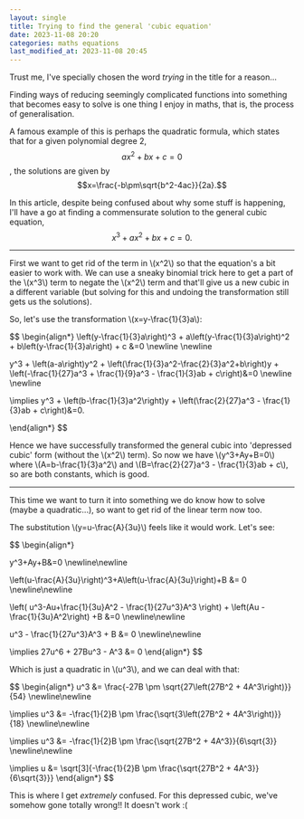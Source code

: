 ```yaml
---
layout: single
title: Trying to find the general 'cubic equation'
date: 2023-11-08 20:20
categories: maths equations
last_modified_at: 2023-11-08 20:45
---
```


Trust me, I've specially chosen the word *trying* in the title for a reason...

Finding ways of reducing seemingly complicated functions into something that becomes easy to solve is one thing I enjoy in maths, that is, the process of generalisation.

A famous example of this is perhaps the quadratic formula, which states that for a given polynomial degree 2, <span>$$ax^2+bx+c=0$$</span>, the solutions are given by <span>$$x=\frac{-b\pm\sqrt{b^2-4ac}}{2a}.$$</span>

In this article, despite being confused about why some stuff is happening, I'll have a go at finding a commensurate solution to the general cubic equation, <span>$$x^3+ax^2+bx+c=0.$$</span>

---

First we want to get rid of the term in \\(x^2\\) so that the equation's a bit easier to work with. We can use a sneaky binomial trick here to get a part of the \\(x^3\\) term to negate the \\(x^2\\) term and that'll give us a new cubic in a different variable (but solving for this and undoing the transformation still gets us the solutions).

So, let's use the transformation \\(x=y-\frac{1}{3}a\\):

$$
\begin{align*}
\left(y-\frac{1}{3}a\right)^3 + a\left(y-\frac{1}{3}a\right)^2 + b\left(y-\frac{1}{3}a\right) + c &=0
\newline
\newline

y^3 + \left(a-a\right)y^2 + \left(\frac{1}{3}a^2-\frac{2}{3}a^2+b\right)y + \left(-\frac{1}{27}a^3 + \frac{1}{9}a^3 - \frac{1}{3}ab + c\right)&=0
\newline
\newline

\implies y^3 + \left(b-\frac{1}{3}a^2\right)y + \left(\frac{2}{27}a^3 - \frac{1}{3}ab + c\right)&=0.

\end{align*}
$$

Hence we have successfully transformed the general cubic into 'depressed cubic' form (without the \\(x^2\\) term). So now we have \\(y^3+Ay+B=0\\) where \\(A=b-\frac{1}{3}a^2\\) and \\(B=\frac{2}{27}a^3 - \frac{1}{3}ab + c\\), so are both constants, which is good.

---

This time we want to turn it into something we do know how to solve (maybe a quadratic...), so want to get rid of the linear term now too.

The substitution \\(y=u-\frac{A}{3u}\\) feels like it would work. Let's see:

$$
\begin{align*}

y^3+Ay+B&=0
\newline\newline

\left(u-\frac{A}{3u}\right)^3+A\left(u-\frac{A}{3u}\right)+B &= 0
\newline\newline

\left(  u^3-Au+\frac{1}{3u}A^2 - \frac{1}{27u^3}A^3 \right) + \left(Au - \frac{1}{3u}A^2\right) +B &=0
\newline\newline

u^3 - \frac{1}{27u^3}A^3 + B &= 0
\newline\newline

\implies 27u^6 + 27Bu^3 - A^3 &= 0
\end{align*}
$$

Which is just a quadratic in \\(u^3\\), and we can deal with that:

$$
\begin{align*}
u^3 &= \frac{-27B \pm \sqrt{27\left(27B^2 + 4A^3\right)}}{54}
\newline\newline

\implies u^3 &= -\frac{1}{2}B \pm \frac{\sqrt{3\left(27B^2 + 4A^3\right)}}{18}
\newline\newline

\implies u^3 &= -\frac{1}{2}B \pm \frac{\sqrt{27B^2 + 4A^3}}{6\sqrt{3}}
\newline\newline

\implies u &= \sqrt[3]{-\frac{1}{2}B \pm \frac{\sqrt{27B^2 + 4A^3}}{6\sqrt{3}}}
\end{align*}
$$

This is where I get *extremely* confused. For this depressed cubic, we've somehow gone totally wrong!! It doesn't work :(




